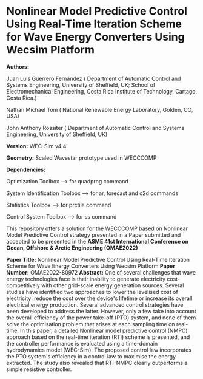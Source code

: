 # Nonlinear Model Predictive Control Using Real-Time Iteration Scheme for Wave Energy Converters Using Wecsim Platform

**Authors:** 
 
Juan Luis Guerrero Fernández 
( Department of Automatic Control and Systems Engineering, University of Sheffield, UK;
   School of Electromechanical Engineering, Costa Rica Institute of Technology, Cartago, Costa Rica.)

Nathan Michael Tom 
( National Renewable Energy Laboratory, Golden, CO, USA)

John Anthony Rossiter
( Department of Automatic Control and Systems Engineering, University of Sheffield, UK)

**Version:**  WEC-Sim v4.4

**Geometry:** Scaled Wavestar prototype used in WECCCOMP

**Dependencies:**

Optimization Toolbox 		-->	for quadprog command

System Identification Toolbox	-->	for ar, forecast and c2d commands

Statistics Toolbox		-->	for prctile command

Control System Toolbox		-->	for ss command


This repository offers a solution for the WECCCOMP based on Nonlinear Model Predictive Control strategy 
presented in a Paper submitted and accepted to be presented in the **ASME 41st International Conference on Ocean, Offshore & Arctic Engineering (OMAE2022)**

**Paper Title:** Nonlinear Model Predictive Control Using Real-Time Iteration Scheme for Wave Energy Converters Using Wecsim Platform
**Paper Number:** OMAE2022-80972
**Abstract:** One of several challenges that wave energy technologies face is their inability to generate electricity cost-competitively 
with other grid-scale energy generation sources. Several studies have identified two approaches to lower the levelised cost of electricity: 
reduce the cost over the device's lifetime or increase its overall electrical energy production. Several advanced control strategies have been 
developed to address the latter. However, only a few take into account the overall efficiency of the power take-off (PTO) system, and none of
them solve the optimisation problem that arises at each sampling time on real-time. In this paper, a detailed Nonlinear model predictive control (NMPC)
approach based on the real-time iteration (RTI) scheme is presented, and the controller performance is evaluated using a time-domain hydrodynamics model (WEC-Sim).
The proposed control law incorporates the PTO system's efficiency in a control law to maximise the energy extracted. The study also revealed that RTI-NMPC clearly 
outperforms a simple resistive controller.


